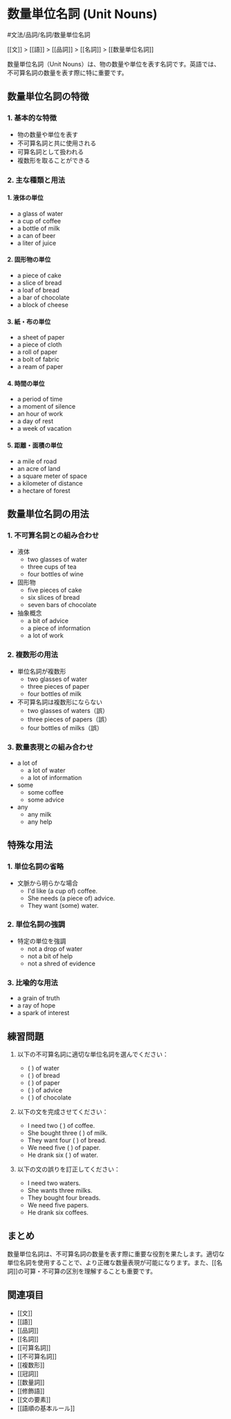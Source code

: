 # 数量単位名詞 (Unit Nouns)

#文法/品詞/名詞/数量単位名詞

[[文]] > [[語]] > [[品詞]] > [[名詞]] > [[数量単位名詞]]

数量単位名詞（Unit Nouns）は、物の数量や単位を表す名詞です。英語では、不可算名詞の数量を表す際に特に重要です。

## 数量単位名詞の特徴

### 1. 基本的な特徴
- 物の数量や単位を表す
- 不可算名詞と共に使用される
- 可算名詞として扱われる
- 複数形を取ることができる

### 2. 主な種類と用法

#### 1. 液体の単位
- a glass of water
- a cup of coffee
- a bottle of milk
- a can of beer
- a liter of juice

#### 2. 固形物の単位
- a piece of cake
- a slice of bread
- a loaf of bread
- a bar of chocolate
- a block of cheese

#### 3. 紙・布の単位
- a sheet of paper
- a piece of cloth
- a roll of paper
- a bolt of fabric
- a ream of paper

#### 4. 時間の単位
- a period of time
- a moment of silence
- an hour of work
- a day of rest
- a week of vacation

#### 5. 距離・面積の単位
- a mile of road
- an acre of land
- a square meter of space
- a kilometer of distance
- a hectare of forest

## 数量単位名詞の用法

### 1. 不可算名詞との組み合わせ
- 液体
  - two glasses of water
  - three cups of tea
  - four bottles of wine
- 固形物
  - five pieces of cake
  - six slices of bread
  - seven bars of chocolate
- 抽象概念
  - a bit of advice
  - a piece of information
  - a lot of work

### 2. 複数形の用法
- 単位名詞が複数形
  - two glasses of water
  - three pieces of paper
  - four bottles of milk
- 不可算名詞は複数形にならない
  - two glasses of waters（誤）
  - three pieces of papers（誤）
  - four bottles of milks（誤）

### 3. 数量表現との組み合わせ
- a lot of
  - a lot of water
  - a lot of information
- some
  - some coffee
  - some advice
- any
  - any milk
  - any help

## 特殊な用法

### 1. 単位名詞の省略
- 文脈から明らかな場合
  - I'd like (a cup of) coffee.
  - She needs (a piece of) advice.
  - They want (some) water.

### 2. 単位名詞の強調
- 特定の単位を強調
  - not a drop of water
  - not a bit of help
  - not a shred of evidence

### 3. 比喩的な用法
- a grain of truth
- a ray of hope
- a spark of interest

## 練習問題
1. 以下の不可算名詞に適切な単位名詞を選んでください：
   - (    ) of water
   - (    ) of bread
   - (    ) of paper
   - (    ) of advice
   - (    ) of chocolate

2. 以下の文を完成させてください：
   - I need two (    ) of coffee.
   - She bought three (    ) of milk.
   - They want four (    ) of bread.
   - We need five (    ) of paper.
   - He drank six (    ) of water.

3. 以下の文の誤りを訂正してください：
   - I need two waters.
   - She wants three milks.
   - They bought four breads.
   - We need five papers.
   - He drank six coffees.

## まとめ
数量単位名詞は、不可算名詞の数量を表す際に重要な役割を果たします。適切な単位名詞を使用することで、より正確な数量表現が可能になります。また、[[名詞]]の可算・不可算の区別を理解することも重要です。

## 関連項目
- [[文]]
- [[語]]
- [[品詞]]
- [[名詞]]
- [[可算名詞]]
- [[不可算名詞]]
- [[複数形]]
- [[冠詞]]
- [[数量詞]]
- [[修飾語]]
- [[文の要素]]
- [[語順の基本ルール]] 